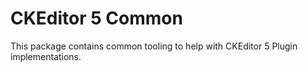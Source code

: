 CKEditor 5 Common
================================================================================

This package contains common tooling to help with CKEditor 5 Plugin
implementations.
